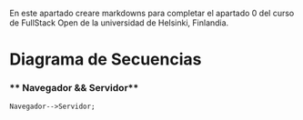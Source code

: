 En este apartado creare markdowns para completar el apartado 0 del curso de FullStack Open de la universidad de Helsinki, Finlandia.

# Diagrama de Secuencias
 ### ** Navegador && Servidor**
```mermaid
Navegador-->Servidor;
```
